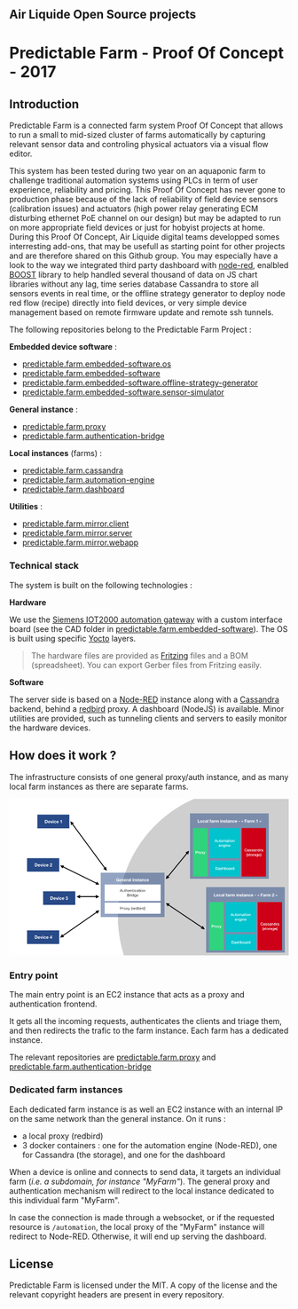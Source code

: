 Air Liquide Open Source projects
---

# Predictable Farm -  Proof Of Concept - 2017

## Introduction

Predictable Farm is a connected farm system Proof Of Concept that allows to run a small to mid-sized cluster of farms automatically by capturing relevant sensor data and controling physical actuators via a visual flow editor.

This system has been tested during two year on an aquaponic farm to challenge traditional automation systems using PLCs in term of user experience, reliability and pricing.
This Proof Of Concept has never gone to production phase because of the lack of reliability of field device sensors (calibration issues) and actuators (high power relay generating ECM disturbing ethernet PoE channel on our design) but may be adapted to run on more appropriate field devices or just for hobyist projects at home.
During this Proof Of Concept, Air Liquide digital teams developped somes interresting add-ons, that may be usefull as starting point for other projects and are therefore shared on this Github group. You may especially have a look to the way we integrated third party dashboard with [node-red](https://nodered.org/), enalbled [BOOST](https://www.highcharts.com/docs/advanced-chart-features/boost-module) library to help handled several thousand of data on JS chart libraries without any lag,  time series database Cassandra to store all sensors events in real time, or the offline strategy generator to deploy node red flow (recipe) directly into field devices, or very simple device management based on remote firmware update and remote ssh tunnels. 

The following repositories belong to the Predictable Farm Project : 

**Embedded device software** :

  - [predictable.farm.embedded-software.os](https://github.com/airliquide/predictable.farm.embedded-software.os)
  - [predictable.farm.embedded-software](https://github.com/airliquide/predictable.farm.embedded-software)
  - [predictable.farm.embedded-software.offline-strategy-generator](https://github.com/airliquide/predictable.farm.embedded-software.offline-strategy-generator)
  - [predictable.farm.embedded-software.sensor-simulator](https://github.com/airliquide/predictable.farm.embedded-software.sensor-simulator)

**General instance** :

  - [predictable.farm.proxy](https://github.com/airliquide/predictable.farm.proxy)
  - [predictable.farm.authentication-bridge](https://github.com/airliquide/predictable.farm.authentication-bridge)

**Local instances** (farms) :

  - [predictable.farm.cassandra](https://github.com/airliquide/predictable.farm.cassandra)
  - [predictable.farm.automation-engine](https://github.com/airliquide/predictable.farm.automation-engine)
  - [predictable.farm.dashboard](https://github.com/airliquide/predictable.farm.dashboard)

**Utilities** :

  - [predictable.farm.mirror.client](https://github.com/airliquide/predictable.farm.mirror.client)
  - [predictable.farm.mirror.server](https://github.com/airliquide/predictable.farm.mirror.server)
  - [predictable.farm.mirror.webapp](https://github.com/airliquide/predictable.farm.mirror.webapp)


### Technical stack

The system is built on the following technologies :

**Hardware**

We use the [Siemens IOT2000 automation gateway](https://w3.siemens.com/mcms/pc-based-automation/en/industrial-iot/pages/default.aspx) with a custom interface board (see the CAD folder in [predictable.farm.embedded-software]()). The OS is built using specific [Yocto](https://www.yoctoproject.org/) layers.

> The hardware files are provided as [Fritzing](http://fritzing.org/home/) files and a BOM (spreadsheet). You can export Gerber files from Fritzing easily.

**Software**

The server side is based on a [Node-RED](https://nodered.org/) instance along with a [Cassandra](https://cassandra.apache.org/) backend, behind a [redbird](https://github.com/OptimalBits/redbird) proxy. A dashboard (NodeJS) is available. Minor utilities are provided, such as tunneling clients and servers to easily monitor the hardware devices.

## How does it work ?

The infrastructure consists of one general proxy/auth instance, and as many local farm instances as there are separate farms.

![infra schema](https://github.com/AirLiquide/airliquide.github.io/blob/main/images/infra.png "General infrastucture")

### Entry point

The main entry point is an EC2 instance that acts as a proxy and authentication frontend.

It gets all the incoming requests, authenticates the clients and triage them, and then redirects the trafic to the farm instance. Each farm has a dedicated instance.

The relevant repositories are [predictable.farm.proxy](https://github.com/airliquide/predictable.farm.proxy) and [predictable.farm.authentication-bridge](https://github.com/airliquide/predictable.farm.authentication-bridge)

### Dedicated farm instances

Each dedicated farm instance is as well an EC2 instance with an internal IP on the same network than the general instance. On it runs :

  - a local proxy (redbird)
  - 3 docker containers : one for the automation engine (Node-RED), one for Cassandra (the storage), and one for the dashboard

When a device is online and connects to send data, it targets an individual farm (_i.e. a subdomain, for instance "MyFarm"_). The general proxy and authentication mechanism will redirect to the local instance dedicated to this individual farm "MyFarm".

In case the connection is made through a websocket, or if the requested resource is `/automation`, the local proxy of the "MyFarm" instance will redirect to Node-RED. Otherwise, it will end up serving the dashboard.

## License

Predictable Farm is licensed under the MIT. A copy of the license and the relevant copyright headers are present in every repository.
